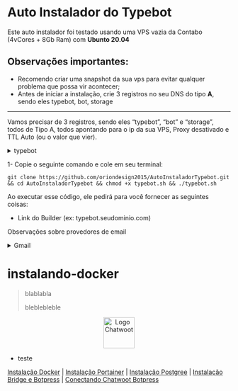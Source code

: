 # Auto Instalador do Typebot

Este auto instalador foi testado usando uma VPS vazia da Contabo (4vCores + 8Gb Ram) com **Ubunto 20.04**

## Observações importantes:
- Recomendo criar uma snapshot da sua vps para evitar qualquer problema que possa vir acontecer;
- Antes de iniciar a instalação, crie 3 registros no seu DNS do tipo **A**, sendo eles typebot, bot, storage
<hr/>

Vamos precisar de 3 registros, sendo eles “typebot”, “bot” e “storage”, todos de Tipo A, todos apontando para o ip da sua VPS, Proxy desativado e TTL Auto (ou o valor que vier).

<details>
  <summary>typebot</summary>
  • Tipo: <b>A**</b>b><br>
  • Entrada: <b>typebot</b>b><br>
  • Conteúdo: <b>IP do servidor</b>b><br>
  <img src="https://file.notion.so/f/s/c14b5ac1-d43a-4f18-bd76-4f10bd4262f1/Untitled.png?id=9855df72-743c-439d-b865-ec8391b93cc4&table=block&spaceId=f554c1aa-b56c-4ac0-88b1-4679371e6777&expirationTimestamp=1692072000000&signature=whfO8e8AETlGp2JEWdt0ML-i1QIlPr4kejWSGPXk-qY&downloadName=Untitled.png">
</details>

1- Copie o seguinte comando e cole em seu terminal:
```
git clone https://github.com/oriondesign2015/AutoInstaladorTypebot.git && cd AutoInstaladorTypebot && chmod +x typebot.sh && ./typebot.sh
```

Ao executar esse código, ele pedirá para você fornecer as seguintes coisas:
  - Link do Builder (ex: typebot.seudominio.com)

Observações sobre provedores de email
<details>
  <summary>Gmail</summary>

  >
  >
  >
  
</details>

# instalando-docker

>blablabla
>
>bleblebleble
>

<p align="center">
    <img src="https://imagepng.org/google-chrome-icone-icon/google-chrome-icon/" alt="Logo Chatwoot" width=70>
</p>

<ul>
  <li>teste</li>
</ul>


[Instalação Docker](#instalando-docker) |
[Instalação Portainer](#instalando-portainer) |
[Instalação Postgree](#instalando-postgree) |
[Instalação Bridge e Botpress](#instalando-o-bridge-e-bortpress) |
[Conectando Chatwoot Botpress](#conectando-chatwoot-com-botpress)
